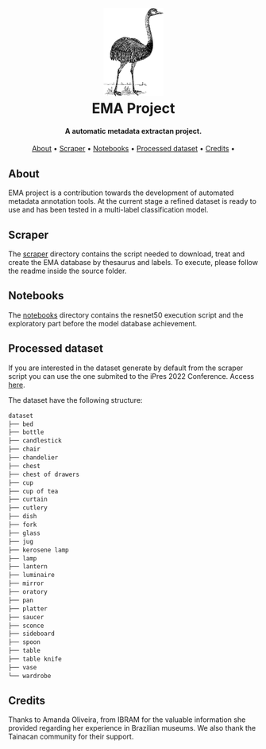 <!-- markdownlint-disable MD033 -->
<h1 align="center">
  <br>
     <img src="logo.png" alt="EMA logo" width="120" height="178">
  <br>
  EMA Project
  <br>
</h1>

<h4 align="center">A automatic metadata extractan project.</h4>
<p align="center">
  <a href="#about">About</a> •
  <a href="#scraper">Scraper</a> •
  <a href="#notebooks">Notebooks</a> •
  <a href="#processed-dataset">Processed dataset</a> •
  <a href="#credits">Credits</a> •
</p>

## About
EMA project is a contribution towards the development of automated metadata annotation tools. At the current stage a refined dataset is ready to use and has been tested in a multi-label classification model.

## Scraper

The [scraper](./scraper/) directory contains the script needed to download, treat and create the EMA
database by thesaurus and labels. To execute, please follow the readme inside
the source folder.

## Notebooks

The [notebooks](./notebooks/) directory contains the resnet50 execution script and the exploratory part before the model
database achievement.

## Processed dataset
If you are interested in the dataset generate by default from the scraper script you can use the one submited to the iPres 2022 Conference. Access
[here](https://drive.google.com/file/d/1FGllyNtNe57ALeJ9edeJv9-te1nbwURD/view).

The dataset have the following structure:

```bash
dataset
├── bed
├── bottle
├── candlestick
├── chair
├── chandelier
├── chest
├── chest of drawers
├── cup
├── cup of tea
├── curtain
├── cutlery
├── dish
├── fork
├── glass
├── jug
├── kerosene lamp
├── lamp
├── lantern
├── luminaire
├── mirror
├── oratory
├── pan
├── platter
├── saucer
├── sconce
├── sideboard
├── spoon
├── table
├── table knife
├── vase
└── wardrobe
```
## Credits
Thanks to Amanda Oliveira, from IBRAM for the valuable information she provided regarding her experience in Brazilian museums. We also thank the Tainacan community for their support.
